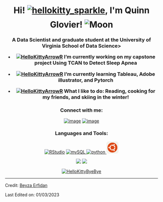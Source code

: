 <h1 align="center"> Hi!  <a href="https://emoji.gg/emoji/2696-hellokitty-sparkle"><img src="https://cdn3.emoji.gg/emojis/2696-hellokitty-sparkle.png" width="64px" height="64px" alt="hellokitty_sparkle"></a>, I'm Quinn Glovier! <img height="40" <a href="https://emoji.gg/emoji/7745-moon"><img src="https://cdn3.emoji.gg/emojis/7745-moon.gif" width="64px" height="64px" alt="Moon"></a></h1>
<h3 align="center">A Data Scientist and graduate student at the University of Virginia School of Data Science>

- <a href="https://emoji.gg/emoji/9691-hellokittyarrowr"><img src="https://cdn3.emoji.gg/emojis/9691-hellokittyarrowr.gif" width="32px" height="32px" alt="HelloKittyArrowR"></a> I’m currently working on my capstone project **Using TCAN to Detect Sleep Apnea**

- <a href="https://emoji.gg/emoji/9691-hellokittyarrowr"><img src="https://cdn3.emoji.gg/emojis/9691-hellokittyarrowr.gif" width="32px" height="32px" alt="HelloKittyArrowR"></a> I’m currently learning **Tableau, Adobe illustrator, and Pytorch**

- <a href="https://emoji.gg/emoji/9691-hellokittyarrowr"><img src="https://cdn3.emoji.gg/emojis/9691-hellokittyarrowr.gif" width="32px" height="32px" alt="HelloKittyArrowR"></a> What I like to do: **Reading, cooking for my friends, and skiing in the winter!**

<h3 align="center">Connect with me:</h3>
<div align="center">

[![image](https://img.shields.io/badge/LinkedIn-ff69b4?style=for-the-badge&logo=linkedin&logoColor=white)](https://www.linkedin.com/in/quinn-glovier-355247205/)
[![image](https://img.shields.io/badge/Gmail-ff69b4?style=for-the-badge&logo=gmail&logoColor=white)](mailto:qdg9xwb@virginia.edu)
  
</div>

<h3 align="center">Languages and Tools:</h3>

<p align="center"> 
  <a href="https://en.wikipedia.org/wiki/RStudio" target="_blank"> 
  <img src="https://icons.iconarchive.com/icons/papirus-team/papirus-apps/256/rstudio-icon.png" width="40px" height="40px" alt="RStudio"></a>
  </a>  
  <a href="https://www.mysql.com/" target="_blank"> 
    <img src="https://github.com/dheereshagrwal/colored-icons/blob/master/public/icons/mysql/mysql.svg" alt="mySQL" width="40" height="40"/> 
  </a> 
  <a href="https://www.anaconda.com/" target="_blank"> 
    <img src="https://github.com/tandpfun/skill-icons/blob/main/icons/Anaconda-Dark.svg" alt="python" width="40" height="40"/> 
  </a> 
  <a href="https://ubuntu.com/" target="_blank"> 
    <img src="https://github.com/tandpfun/skill-icons/blob/main/icons/Ubuntu-Light.svg" width="40" height="40"/>
  </a>
 
</p>

<p align= "center">
  <img height= "150" src="https://github-readme-stats.vercel.app/api?username=beyzaerf&theme=react&show_icons=true&include_all_commits=true" />
  <img height= "150" src="https://github-readme-stats.vercel.app/api/top-langs/?username=beyzaerf&theme=react&layout=compact" />
</p>

<p align= "center">
  <a href="https://emoji.gg/emoji/5349-hellokittybyebye"><img src="https://cdn3.emoji.gg/emojis/5349-hellokittybyebye.png" width="128px" height="128px" alt="HelloKittyByeBye"></a>
</p>

------

Credit: [Beyza Erfidan](https://github.com/beyzaerf)

Last Edited on: 01/03/2023

